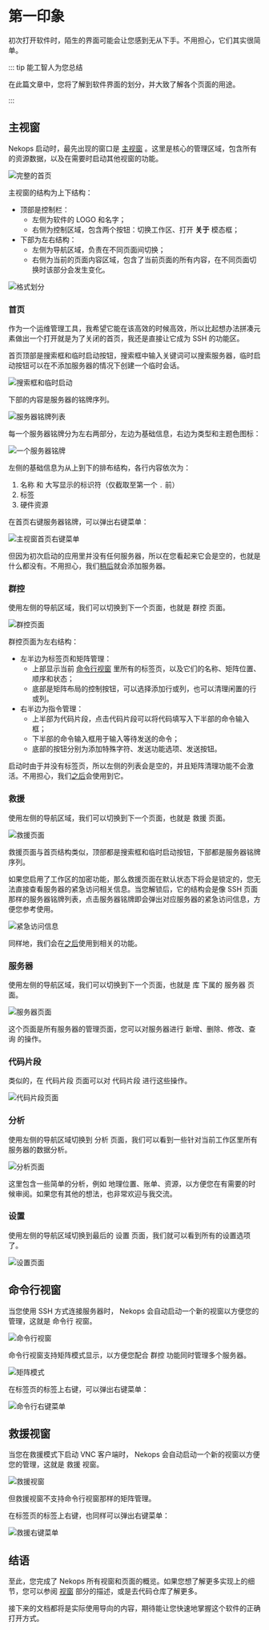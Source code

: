 # 第一印象

初次打开软件时，陌生的界面可能会让您感到无从下手。不用担心，它们其实很简单。

::: tip 能工智人为您总结

在此篇文章中，您将了解到软件界面的划分，并大致了解各个页面的用途。

:::

## 主视窗

Nekops 启动时，最先出现的窗口是 [主视窗](/window/main/) 。这里是核心的管理区域，包含所有的资源数据，以及在需要时启动其他视窗的功能。

![完整的首页](homepage-full.png)

主视窗的结构为上下结构：

- 顶部是控制栏：
  - 左侧为软件的 LOGO 和名字；
  - 右侧为控制区域，包含两个按钮：切换工作区、打开 **关于** 模态框；
- 下部为左右结构：
  - 左侧为导航区域，负责在不同页面间切换；
  - 右侧为当前的页面内容区域，包含了当前页面的所有内容，在不同页面切换时该部分会发生变化。

![格式划分](layout-split.png)

### 首页

作为一个运维管理工具，我希望它能在该高效的时候高效，所以比起想办法拼凑元素做出一个打开就是为了关闭的首页，我还是直接让它成为 SSH 的功能区。

首页顶部是搜索框和临时启动按钮，搜索框中输入关键词可以搜索服务器，临时启动按钮可以在不添加服务器的情况下创建一个临时会话。

![搜索框和临时启动](search-and-temp-launch.png)

下部的内容是服务器的铭牌序列。

![服务器铭牌列表](servercard-list.png)

每一个服务器铭牌分为左右两部分，左边为基础信息，右边为类型和主题色图标：

![一个服务器铭牌](servercard.png)

左侧的基础信息为从上到下的排布结构，各行内容依次为：

1. 名称 和 大写显示的标识符（仅截取至第一个 `.` 前）
2. 标签
3. 硬件资源

在首页右键服务器铭牌，可以弹出右键菜单：

![主视窗首页右键菜单](main-homepage-context-menu.png)

但因为初次启动的应用里并没有任何服务器，所以在您看起来它会是空的，也就是什么都没有。不用担心，我们[稍后](/quickstart/hello-server/)就会添加服务器。

### 群控

使用左侧的导航区域，我们可以切换到下一个页面，也就是 群控 页面。

![群控页面](page-multirun.png)

群控页面为左右结构：

- 左半边为标签页和矩阵管理：
  - 上部显示当前 [命令行视窗](/window/shell/) 里所有的标签页，以及它们的名称、矩阵位置、顺序和状态；
  - 底部是矩阵布局的控制按钮，可以选择添加行或列，也可以清理闲置的行或列。
- 右半边为指令管理：
  - 上半部为代码片段，点击代码片段可以将代码填写入下半部的命令输入框；
  - 下半部的命令输入框用于输入等待发送的命令；
  - 底部的按钮分别为添加特殊字符、发送功能选项、发送按钮。

启动时由于并没有标签页，所以左侧的列表会是空的，并且矩阵清理功能不会激活。不用担心，我们[之后](/quickstart/power-of-multirun/)会使用到它。

### 救援

使用左侧的导航区域，我们可以切换到下一个页面，也就是 救援 页面。

![救援页面](page-rescue.png)

救援页面与首页结构类似，顶部都是搜索框和临时启动按钮，下部都是服务器铭牌序列。

如果您启用了工作区的加密功能，那么救援页面在默认状态下将会是锁定的，您无法直接查看服务器的紧急访问相关信息。当您解锁后，它的结构会是像 SSH 页面那样的服务器铭牌列表，点击服务器铭牌即会弹出对应服务器的紧急访问信息，方便您参考使用。

![紧急访问信息](emergency-access.png)

同样地，我们会在[之后](/quickstart/rescue-server/)使用到相关的功能。

### 服务器

使用左侧的导航区域，我们可以切换到下一个页面，也就是 库 下属的 服务器 页面。

![服务器页面](page-servers.png)

这个页面是所有服务器的管理页面，您可以对服务器进行 新增、删除、修改、查询 的操作。

### 代码片段

类似的，在 代码片段 页面可以对 代码片段 进行这些操作。

![代码片段页面](page-snippets.png)

### 分析

使用左侧的导航区域切换到 分析 页面，我们可以看到一些针对当前工作区里所有服务器的数据分析。

![分析页面](page-analysis.png)

这里包含一些简单的分析，例如 地理位置、账单、资源，以方便您在有需要的时候审阅。如果您有其他的想法，也非常欢迎与我交流。

### 设置

使用左侧的导航区域切换到最后的 设置 页面，我们就可以看到所有的设置选项了。

![设置页面](page-settings.png)

## 命令行视窗

当您使用 SSH 方式连接服务器时， Nekops 会自动启动一个新的视窗以方便您的管理，这就是 命令行 视窗。

![命令行视窗](window-shell.png)

命令行视窗支持矩阵模式显示，以方便您配合 群控 功能同时管理多个服务器。

![矩阵模式](grid-mode.png)

在标签页的标签上右键，可以弹出右键菜单：

![命令行右键菜单](shell-context-menu.png)

## 救援视窗

当您在救援模式下启动 VNC 客户端时， Nekops 会自动启动一个新的视窗以方便您的管理，这就是 救援 视窗。

![救援视窗](window-rescue.png)

但救援视窗不支持命令行视窗那样的矩阵管理。

在标签页的标签上右键，也同样可以弹出右键菜单：

![救援右键菜单](rescue-context-menu.png)

## 结语

至此，您完成了 Nekops 所有视窗和页面的概览。如果您想了解更多实现上的细节，您可以参阅 [视窗](/window/) 部分的描述，或是去代码仓库了解更多。

接下来的文档都将是实际使用导向的内容，期待能让您快速地掌握这个软件的正确打开方式。
